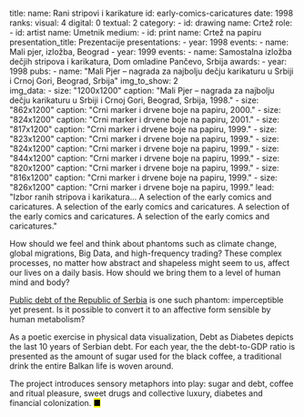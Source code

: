 title: 
    name: Rani stripovi i karikature
id: early-comics-caricatures
date: 1998
ranks:
    visual: 4
    digital: 0
    textual: 2
category: 
    - id: drawing
      name: Crtež
role:
    - id: artist
      name: Umetnik
medium:
    - id: print
      name: Crtež na papiru
presentation_title: Prezentacije
presentations:
    - year: 1998
      events:
        - name: Mali pjer, izložba, Beograd
    - year: 1999
      events:
        - name: Samostalna izložba dečjih stripova i karikatura, Dom omladine Pančevo, Srbija
awards:
    - year: 1998
      pubs:
        - name: "Mali Pjer – nagrada za najbolju dečju karikaturu u Srbiji i Crnoj Gori, Beograd, Srbija"
img_to_show: 2       
img_data:
    - size: "1200x1200"
      caption: "Mali Pjer – nagrada za najbolju dečju karikaturu u Srbiji i Crnoj Gori, Beograd, Srbija, 1998."
    - size: "862x1200"
      caption: "Crni marker i drvene boje na papiru, 2000."
    - size: "824x1200"
      caption: "Crni marker i drvene boje na papiru, 2001."
    - size: "817x1200"
      caption: "Crni marker i drvene boje na papiru, 1999."
    - size: "823x1200"
      caption: "Crni marker i drvene boje na papiru, 1999."
    - size: "824x1200"
      caption: "Crni marker i drvene boje na papiru, 1999."
    - size: "844x1200"
      caption: "Crni marker i drvene boje na papiru, 1999."
    - size: "820x1200"
      caption: "Crni marker i drvene boje na papiru, 1999."
    - size: "816x1200"
      caption: "Crni marker i drvene boje na papiru, 1999."
    - size: "826x1200"
      caption: "Crni marker i drvene boje na papiru, 1999."
lead: "Izbor ranih stripova i karikatura... A selection of the early comics and caricatures. A selection of the early comics and caricatures. A selection of the early comics and caricatures. A selection of the early comics and caricatures."

How should we feel and think about phantoms such as climate change, global migrations, Big Data, and high-frequency trading? These complex processes, no matter how abstract and shapeless might seem to us, affect our lives on a daily basis. How should we bring them to a level of human mind and body?  

<a href='http://www.javnidug.gov.rs/eng/default.asp' target="_blank">Public debt of the Republic of Serbia</a> is one such phantom: imperceptible yet present. Is it possible to convert it to an affective form sensible by human metabolism? 

As a poetic exercise in physical data visualization, Debt as Diabetes depicts the last 10 years of Serbian debt. For each year, the the debt-to-GDP ratio is presented as the amount of sugar used for the black coffee, a traditional drink the entire Balkan life is woven around. 

The project introduces sensory metaphors into play: sugar and debt, coffee and ritual pleasure, sweet drugs and collective luxury, diabetes and financial colonization. <mark>&#9632;</mark>